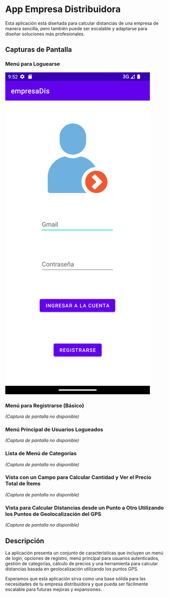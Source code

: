 # App Empresa Distribuidora

Esta aplicación está diseñada para calcular distancias de una empresa de manera sencilla, pero también puede ser escalable y adaptarse para diseñar soluciones más profesionales.

## Capturas de Pantalla

### Menú para Loguearse
![Menú para Loguearse](https://github.com/k-tw0/empresaDis/blob/master/Screenshot_20240411_175238.png)

### Menú para Registrarse (Básico)
*(Captura de pantalla no disponible)*

### Menú Principal de Usuarios Logueados
*(Captura de pantalla no disponible)*

### Lista de Menú de Categorías
*(Captura de pantalla no disponible)*

### Vista con un Campo para Calcular Cantidad y Ver el Precio Total de Ítems
*(Captura de pantalla no disponible)*

### Vista para Calcular Distancias desde un Punto a Otro Utilizando los Puntos de Geolocalización del GPS
*(Captura de pantalla no disponible)*

## Descripción

La aplicación presenta un conjunto de características que incluyen un menú de login, opciones de registro, menú principal para usuarios autenticados, gestión de categorías, cálculo de precios y una herramienta para calcular distancias basada en geolocalización utilizando los puntos GPS.

Esperamos que esta aplicación sirva como una base sólida para las necesidades de tu empresa distribuidora y que pueda ser fácilmente escalable para futuras mejoras y expansiones.

